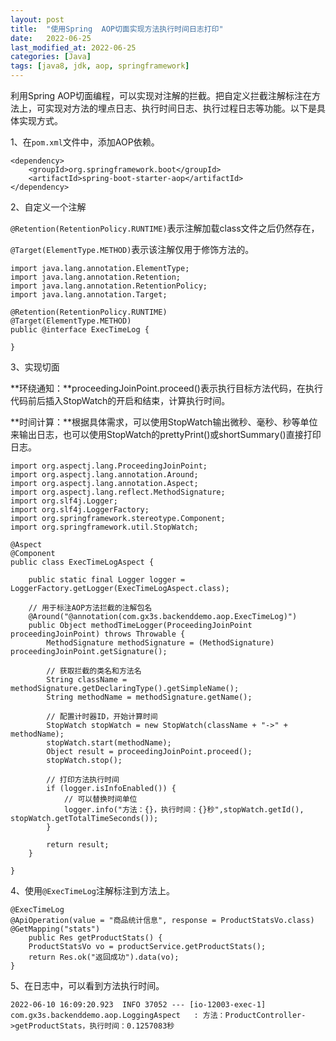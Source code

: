 ```yaml
---
layout: post
title:  "使用Spring  AOP切面实现方法执行时间日志打印"
date:   2022-06-25
last_modified_at: 2022-06-25
categories: [Java]
tags: [java8, jdk, aop, springframework]
---
```


利用Spring AOP切面编程，可以实现对注解的拦截。把自定义拦截注解标注在方法上，可实现对方法的埋点日志、执行时间日志、执行过程日志等功能。以下是具体实现方式。



1、在`pom.xml`文件中，添加AOP依赖。

```
<dependency>
    <groupId>org.springframework.boot</groupId>
    <artifactId>spring-boot-starter-aop</artifactId>
</dependency>
```



2、自定义一个注解

`@Retention(RetentionPolicy.RUNTIME)`表示注解加载class文件之后仍然存在，

`@Target(ElementType.METHOD)`表示该注解仅用于修饰方法的。

```
import java.lang.annotation.ElementType;
import java.lang.annotation.Retention;
import java.lang.annotation.RetentionPolicy;
import java.lang.annotation.Target;

@Retention(RetentionPolicy.RUNTIME)
@Target(ElementType.METHOD)
public @interface ExecTimeLog {

}
```



3、实现切面

**环绕通知：**proceedingJoinPoint.proceed()表示执行目标方法代码，在执行代码前后插入StopWatch的开启和结束，计算执行时间。

**时间计算：**根据具体需求，可以使用StopWatch输出微秒、毫秒、秒等单位来输出日志，也可以使用StopWatch的prettyPrint()或shortSummary()直接打印日志。

```
import org.aspectj.lang.ProceedingJoinPoint;
import org.aspectj.lang.annotation.Around;
import org.aspectj.lang.annotation.Aspect;
import org.aspectj.lang.reflect.MethodSignature;
import org.slf4j.Logger;
import org.slf4j.LoggerFactory;
import org.springframework.stereotype.Component;
import org.springframework.util.StopWatch;

@Aspect
@Component
public class ExecTimeLogAspect {

    public static final Logger logger = LoggerFactory.getLogger(ExecTimeLogAspect.class);

    // 用于标注AOP方法拦截的注解包名
    @Around("@annotation(com.gx3s.backenddemo.aop.ExecTimeLog)")
    public Object methodTimeLogger(ProceedingJoinPoint proceedingJoinPoint) throws Throwable {
        MethodSignature methodSignature = (MethodSignature) proceedingJoinPoint.getSignature();

        // 获取拦截的类名和方法名
        String className = methodSignature.getDeclaringType().getSimpleName();
        String methodName = methodSignature.getName();

        // 配置计时器ID，开始计算时间
        StopWatch stopWatch = new StopWatch(className + "->" + methodName);
        stopWatch.start(methodName);
        Object result = proceedingJoinPoint.proceed();
        stopWatch.stop();

        // 打印方法执行时间
        if (logger.isInfoEnabled()) {
            // 可以替换时间单位
            logger.info("方法：{}，执行时间：{}秒",stopWatch.getId(), stopWatch.getTotalTimeSeconds());
        }

        return result;
    }

}
```



4、使用`@ExecTimeLog`注解标注到方法上。

```
@ExecTimeLog
@ApiOperation(value = "商品统计信息", response = ProductStatsVo.class)
@GetMapping("stats")
    public Res getProductStats() {
    ProductStatsVo vo = productService.getProductStats();
    return Res.ok("返回成功").data(vo);
}
```



5、在日志中，可以看到方法执行时间。

```
2022-06-10 16:09:20.923  INFO 37052 --- [io-12003-exec-1] com.gx3s.backenddemo.aop.LoggingAspect   : 方法：ProductController->getProductStats，执行时间：0.1257083秒
```

